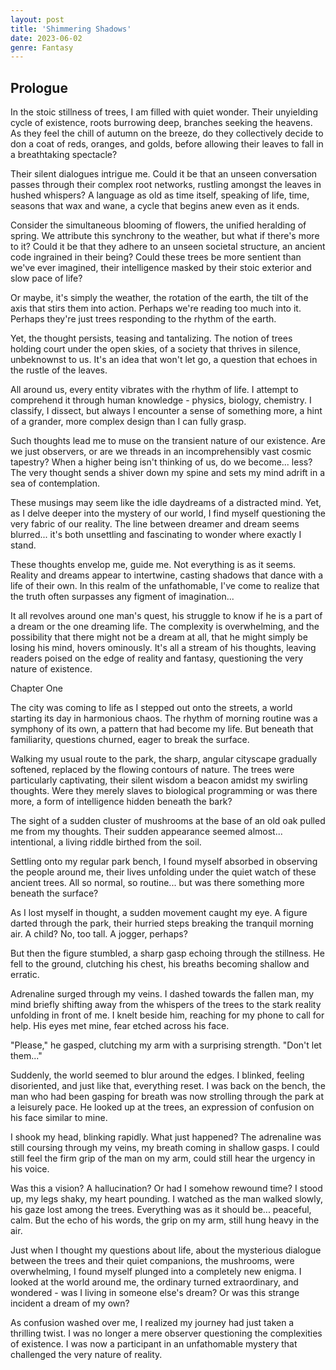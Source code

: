 ```yaml
---
layout: post
title: 'Shimmering Shadows'
date: 2023-06-02
genre: Fantasy
---
```


## Prologue

In the stoic stillness of trees, I am filled with quiet wonder. Their unyielding cycle of existence, roots burrowing deep, branches seeking the heavens. As they feel the chill of autumn on the breeze, do they collectively decide to don a coat of reds, oranges, and golds, before allowing their leaves to fall in a breathtaking spectacle?

Their silent dialogues intrigue me. Could it be that an unseen conversation passes through their complex root networks, rustling amongst the leaves in hushed whispers? A language as old as time itself, speaking of life, time, seasons that wax and wane, a cycle that begins anew even as it ends.

Consider the simultaneous blooming of flowers, the unified heralding of spring. We attribute this synchrony to the weather, but what if there's more to it? Could it be that they adhere to an unseen societal structure, an ancient code ingrained in their being? Could these trees be more sentient than we've ever imagined, their intelligence masked by their stoic exterior and slow pace of life?

Or maybe, it's simply the weather, the rotation of the earth, the tilt of the axis that stirs them into action. Perhaps we're reading too much into it. Perhaps they're just trees responding to the rhythm of the earth.

Yet, the thought persists, teasing and tantalizing. The notion of trees holding court under the open skies, of a society that thrives in silence, unbeknownst to us. It's an idea that won't let go, a question that echoes in the rustle of the leaves.

All around us, every entity vibrates with the rhythm of life. I attempt to comprehend it through human knowledge - physics, biology, chemistry. I classify, I dissect, but always I encounter a sense of something more, a hint of a grander, more complex design than I can fully grasp.

Such thoughts lead me to muse on the transient nature of our existence. Are we just observers, or are we threads in an incomprehensibly vast cosmic tapestry? When a higher being isn't thinking of us, do we become... less? The very thought sends a shiver down my spine and sets my mind adrift in a sea of contemplation.

These musings may seem like the idle daydreams of a distracted mind. Yet, as I delve deeper into the mystery of our world, I find myself questioning the very fabric of our reality. The line between dreamer and dream seems blurred... it's both unsettling and fascinating to wonder where exactly I stand.

These thoughts envelop me, guide me. Not everything is as it seems. Reality and dreams appear to intertwine, casting shadows that dance with a life of their own. In this realm of the unfathomable, I've come to realize that the truth often surpasses any figment of imagination...

It all revolves around one man's quest, his struggle to know if he is a part of a dream or the one dreaming life. The complexity is overwhelming, and the possibility that there might not be a dream at all, that he might simply be losing his mind, hovers ominously. It's all a stream of his thoughts, leaving readers poised on the edge of reality and fantasy, questioning the very nature of existence.

<!-- pagebreak -->

Chapter One

The city was coming to life as I stepped out onto the streets, a world starting its day in harmonious chaos. The rhythm of morning routine was a symphony of its own, a pattern that had become my life. But beneath that familiarity, questions churned, eager to break the surface.

Walking my usual route to the park, the sharp, angular cityscape gradually softened, replaced by the flowing contours of nature. The trees were particularly captivating, their silent wisdom a beacon amidst my swirling thoughts. Were they merely slaves to biological programming or was there more, a form of intelligence hidden beneath the bark?

The sight of a sudden cluster of mushrooms at the base of an old oak pulled me from my thoughts. Their sudden appearance seemed almost... intentional, a living riddle birthed from the soil.

Settling onto my regular park bench, I found myself absorbed in observing the people around me, their lives unfolding under the quiet watch of these ancient trees. All so normal, so routine... but was there something more beneath the surface?

As I lost myself in thought, a sudden movement caught my eye. A figure darted through the park, their hurried steps breaking the tranquil morning air. A child? No, too tall. A jogger, perhaps?

But then the figure stumbled, a sharp gasp echoing through the stillness. He fell to the ground, clutching his chest, his breaths becoming shallow and erratic.

Adrenaline surged through my veins. I dashed towards the fallen man, my mind briefly shifting away from the whispers of the trees to the stark reality unfolding in front of me. I knelt beside him, reaching for my phone to call for help. His eyes met mine, fear etched across his face.

"Please," he gasped, clutching my arm with a surprising strength. "Don't let them..."

Suddenly, the world seemed to blur around the edges. I blinked, feeling disoriented, and just like that, everything reset. I was back on the bench, the man who had been gasping for breath was now strolling through the park at a leisurely pace. He looked up at the trees, an expression of confusion on his face similar to mine.

I shook my head, blinking rapidly. What just happened? The adrenaline was still coursing through my veins, my breath coming in shallow gasps. I could still feel the firm grip of the man on my arm, could still hear the urgency in his voice.

Was this a vision? A hallucination? Or had I somehow rewound time? I stood up, my legs shaky, my heart pounding. I watched as the man walked slowly, his gaze lost among the trees. Everything was as it should be... peaceful, calm. But the echo of his words, the grip on my arm, still hung heavy in the air.

Just when I thought my questions about life, about the mysterious dialogue between the trees and their quiet companions, the mushrooms, were overwhelming, I found myself plunged into a completely new enigma. I looked at the world around me, the ordinary turned extraordinary, and wondered - was I living in someone else's dream? Or was this strange incident a dream of my own?

As confusion washed over me, I realized my journey had just taken a thrilling twist. I was no longer a mere observer questioning the complexities of existence. I was now a participant in an unfathomable mystery that challenged the very nature of reality.
